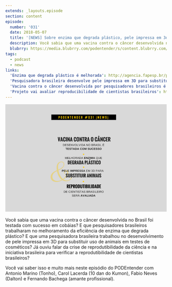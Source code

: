 ```yaml
---
extends: _layouts.episode
section: content
episode:
  number: '031'
  date: 2018-05-07
  title: '[NEWS] Sobre enzima que degrada plástico, pele impressa em 3d, vacina contra o câncer e reprodutibilidade da ciência brasileira'
  description: Você sabia que uma vacina contra o câncer desenvolvida no Brasil foi testada com sucesso em cobáias? E que pesquisadores brasileiros trabalharam no melhoramento da eficiência de enzima que degrada plástico? E que uma pesquisadora brasileira trabalhou no desenvolvimento de pele impressa em 3D para substituir uso de animais em testes de cosméticos? Já ouviu falar da crise de reprodutibilidade da ciência e na iniciativa brasileira para verificar a reprodutibilidade de cientistas brasileiros?
  blubrry: https://media.blubrry.com/podentender/s/content.blubrry.com/podentender/PODEnteder_31_NEWS.mp3
tags:
  - podcast
  - news
links:
  'Enzima que degrada plástico é melhorada': http://agencia.fapesp.br/pesquisa_melhora_enzima_que_degrada_plastico/27651/
  'Pesquisadora brasileira desenvolve pele impressa em 3D para substituir animais em testes de cosméticos': https://g1.globo.com/pr/parana/noticia/brasileira-vira-destaque-internacional-com-projeto-que-substitui-animais-por-pele-3d-em-testes-com-cosmeticos.ghtml
  'Vacina contra o câncer desenvolvida por pesquisadores brasileiros é testada com sucesso em animais': https://g1.globo.com/ciencia-e-saude/noticia/vacina-contra-o-cancer-de-pele-desenvolvida-no-brasil-e-testada-com-sucesso-em-cobaias-diz-estudo.ghtml?utm_source=facebook&utm_medium=social&utm_campaign=g1
  'Projeto vai avaliar reproducibilidade de cientistas brasileiros': https://oglobo.globo.com/sociedade/ciencia/projeto-vai-replicar-experimentos-de-cientistas-brasileiros-para-checar-sua-eficiencia-22615152
---
```


![Capa do episódio: Vacina contra câncer, melhorada enzima que degrada plástico, e reprodutibilidade da ciência brasileira](/assets/images/episode/031/031-capa.png)

Você sabia que uma vacina contra o câncer desenvolvida no Brasil foi testada com sucesso em cobáias?
E que pesquisadores brasileiros trabalharam no melhoramento da eficiência de enzima que degrada plástico?
E que uma pesquisadora brasileira trabalhou no desenvolvimento de pele impressa em 3D
para substituir uso de animais em testes de cosméticos? Já ouviu falar da crise de reprodutibilidade
da ciência e na iniciativa brasileira para verificar a reprodutibilidade de cientistas brasileiros?

Você vai saber isso e muito mais neste episódio do PODEntender com Antonio Marino (Tonho),
Carol Lacerda (10 dan do Kumon), Fabio Neves (Dalton) e Fernando Bachega (amante profissional).
